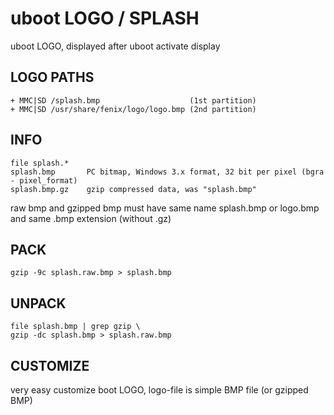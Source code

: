 # uboot LOGO / SPLASH

uboot LOGO, displayed after uboot activate display

## LOGO PATHS

    + MMC|SD /splash.bmp                    (1st partition)
    + MMC|SD /usr/share/fenix/logo/logo.bmp (2nd partition)

## INFO

    file splash.*
    splash.bmp       PC bitmap, Windows 3.x format, 32 bit per pixel (bgra - pixel_format)
    splash.bmp.gz    gzip compressed data, was "splash.bmp"

raw bmp and gzipped bmp must have same name splash.bmp or logo.bmp
and same .bmp extension (without .gz)


## PACK

    gzip -9c splash.raw.bmp > splash.bmp

## UNPACK

    file splash.bmp | grep gzip \
    gzip -dc splash.bmp > splash.raw.bmp

## CUSTOMIZE

very easy customize  boot LOGO, logo-file is simple BMP file (or gzipped BMP)


